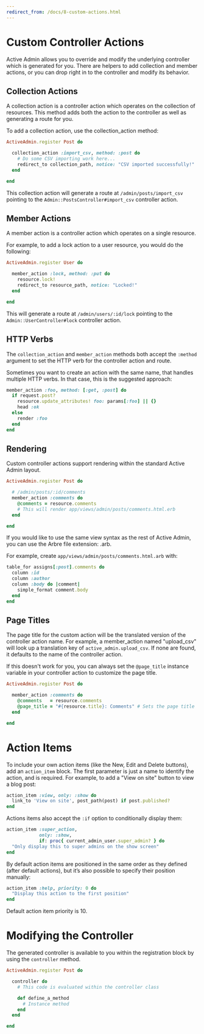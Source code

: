 ```yaml
---
redirect_from: /docs/8-custom-actions.html
---
```


# Custom Controller Actions

Active Admin allows you to override and modify the underlying controller which
is generated for you. There are helpers to add collection and member actions, or
you can drop right in to the controller and modify its behavior.

## Collection Actions

A collection action is a controller action which operates on the collection of
resources. This method adds both the action to the controller as well as
generating a route for you.

To add a collection action, use the collection_action method:

```ruby
ActiveAdmin.register Post do

  collection_action :import_csv, method: :post do
    # Do some CSV importing work here...
    redirect_to collection_path, notice: "CSV imported successfully!"
  end

end
```

This collection action will generate a route at `/admin/posts/import_csv`
pointing to the `Admin::PostsController#import_csv` controller action.

## Member Actions

A member action is a controller action which operates on a single resource.

For example, to add a lock action to a user resource, you would do the
following:

```ruby
ActiveAdmin.register User do

  member_action :lock, method: :put do
    resource.lock!
    redirect_to resource_path, notice: "Locked!"
  end

end
```

This will generate a route at `/admin/users/:id/lock` pointing to the
`Admin::UserController#lock` controller action.

## HTTP Verbs

The `collection_action` and `member_action` methods both accept the `:method`
argument to set the HTTP verb for the controller action and route.

Sometimes you want to create an action with the same name, that handles multiple
HTTP verbs. In that case, this is the suggested approach:

```ruby
member_action :foo, method: [:get, :post] do
  if request.post?
    resource.update_attributes! foo: params[:foo] || {}
    head :ok
  else
    render :foo
  end
end
```

## Rendering

Custom controller actions support rendering within the standard Active Admin
layout.

```ruby
ActiveAdmin.register Post do

  # /admin/posts/:id/comments
  member_action :comments do
    @comments = resource.comments
    # This will render app/views/admin/posts/comments.html.erb
  end

end
```

If you would like to use the same view syntax as the rest of Active Admin, you
can use the Arbre file extension: .arb.

For example, create `app/views/admin/posts/comments.html.arb` with:

```ruby
table_for assigns[:post].comments do
  column :id
  column :author
  column :body do |comment|
    simple_format comment.body
  end
end
```

## Page Titles

The page title for the custom action will be the translated version of
the controller action name. For example, a member_action named "upload_csv" will
look up a translation key of `active_admin.upload_csv`. If none are found, it
defaults to the name of the controller action.

If this doesn't work for you, you can always set the `@page_title` instance
variable in your controller action to customize the page title.

```ruby
ActiveAdmin.register Post do

  member_action :comments do
    @comments   = resource.comments
    @page_title = "#{resource.title}: Comments" # Sets the page title
  end

end
```

# Action Items

To include your own action items (like the New, Edit and Delete buttons), add an
`action_item` block. The first parameter is just a name to identify the action,
and is required. For example, to add a "View on site" button to view a blog
post:

```ruby
action_item :view, only: :show do
  link_to 'View on site', post_path(post) if post.published?
end
```

Actions items also accept the `:if` option to conditionally display them:

```ruby
action_item :super_action,
            only: :show,
            if: proc{ current_admin_user.super_admin? } do
  "Only display this to super admins on the show screen"
end
```

By default action items are positioned in the same order as they defined (after default actions), 
but it’s also possible to specify their position manually:

```ruby
action_item :help, priority: 0 do
  "Display this action to the first position"
end
```

Default action item priority is 10.

# Modifying the Controller

The generated controller is available to you within the registration block by
using the `controller` method.

```ruby
ActiveAdmin.register Post do

  controller do
    # This code is evaluated within the controller class

    def define_a_method
      # Instance method
    end
  end

end
```

